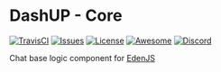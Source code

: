 # DashUP - Core
[![TravisCI](https://travis-ci.com/eden-js/chat.svg?branch=master)](https://travis-ci.com/eden-js/chat)
[![Issues](https://img.shields.io/github/issues/eden-js/chat.svg)](https://github.com/eden-js/chat/issues)
[![License](https://img.shields.io/badge/license-MIT-blue.svg)](https://github.com/eden-js/chat)
[![Awesome](https://img.shields.io/badge/awesome-true-green.svg)](https://github.com/eden-js/chat)
[![Discord](https://img.shields.io/discord/583845970433933312.svg)](https://discord.gg/5u3f3up)

Chat base logic component for [EdenJS](https://github.com/edenjs-cli)